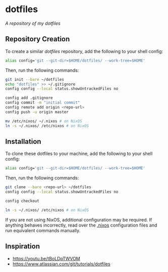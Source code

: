 # dotfiles

_A repository of my dotfiles_

## Repository Creation

To create a similar _dotfiles_ repository, add the following to your shell config:

```bash
alias config='git --git-dir=$HOME/dotfiles/ --work-tree=$HOME'
```

Then, run the following commands:

```bash
git init --bare ~/dotfiles
echo "dotfiles" >> ~/.gitignore
config config --local status.showUntrackedFiles no

config add .gitignore
config commit -m "initial commit"
config remote add origin <repo-url>
config push -u origin master

mv /etc/nixos/ ~/.nixos # on NixOS
ln -s ~/.nixos/ /etc/nixos # on NixOS
```

## Installation

To clone these dotfiles to your machine, add the following to your shell config:

```bash
alias config='git --git-dir=$HOME/dotfiles/ --work-tree=$HOME'
```

Then, run the following commands:

```bash
git clone --bare <repo-url> ~/dotfiles
config config --local status.showUntrackedFiles no

config checkout

ln -s ~/.nixos/ /etc/nixos # on NixOS
```

If you are not using NixOS, additional configuration may be required. If anything behaves incorrectly, read over the [.nixos](.nixos/) configuration files and run equivalent commands manually.

## Inspiration

- <https://youtu.be/tBoLDpTWVOM>
- <https://www.atlassian.com/git/tutorials/dotfiles>
